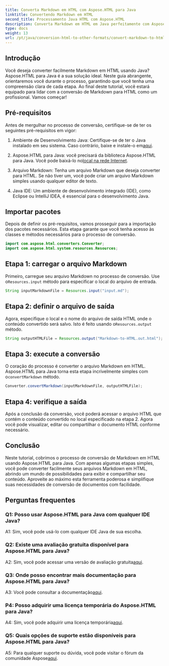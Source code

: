 ```yaml
---
title: Converta Markdown em HTML com Aspose.HTML para Java
linktitle: Convertendo Markdown em HTML
second_title: Processamento Java HTML com Aspose.HTML
description: Converta Markdown em HTML em Java perfeitamente com Aspose.HTML para Java. Siga nosso guia passo a passo para agilizar suas necessidades de conversão de documentos.
type: docs
weight: 13
url: /pt/java/conversion-html-to-other-formats/convert-markdown-to-html/
---
```


## Introdução

Você deseja converter facilmente Markdown em HTML usando Java? Aspose.HTML para Java é a sua solução ideal. Neste guia abrangente, orientaremos você durante o processo, garantindo que você tenha uma compreensão clara de cada etapa. Ao final deste tutorial, você estará equipado para lidar com a conversão de Markdown para HTML como um profissional. Vamos começar!

## Pré-requisitos

Antes de mergulhar no processo de conversão, certifique-se de ter os seguintes pré-requisitos em vigor:

1.  Ambiente de Desenvolvimento Java: Certifique-se de ter o Java instalado em seu sistema. Caso contrário, baixe e instale-o em[aqui](https://www.java.com).

2.  Aspose.HTML para Java: você precisará da biblioteca Aspose.HTML para Java. Você pode baixá-lo no[local na rede Internet](https://releases.aspose.com/html/java/).

3. Arquivo Markdown: Tenha um arquivo Markdown que deseja converter para HTML. Se não tiver um, você pode criar um arquivo Markdown simples usando qualquer editor de texto.

4. Java IDE: Um ambiente de desenvolvimento integrado (IDE), como Eclipse ou IntelliJ IDEA, é essencial para o desenvolvimento Java.

## Importar pacotes

Depois de definir os pré-requisitos, vamos prosseguir para a importação dos pacotes necessários. Esta etapa garante que você tenha acesso às classes e métodos necessários para o processo de conversão.

```java
import com.aspose.html.converters.Converter;
import com.aspose.html.system.resources.Resources;
```

## Etapa 1: carregar o arquivo Markdown

 Primeiro, carregue seu arquivo Markdown no processo de conversão. Use o`Resources.input` método para especificar o local do arquivo de entrada.

```java
String inputMarkdownFile = Resources.input("input.md");
```

## Etapa 2: definir o arquivo de saída

 Agora, especifique o local e o nome do arquivo de saída HTML onde o conteúdo convertido será salvo. Isto é feito usando o`Resources.output` método.

```java
String outputHTMLFile = Resources.output("Markdown-to-HTML.out.html");
```

## Etapa 3: execute a conversão

 O coração do processo é converter o arquivo Markdown em HTML. Aspose.HTML para Java torna esta etapa incrivelmente simples com o`convertMarkdown` método.

```java
Converter.convertMarkdown(inputMarkdownFile, outputHTMLFile);
```

## Etapa 4: verifique a saída

Após a conclusão da conversão, você poderá acessar o arquivo HTML que contém o conteúdo convertido no local especificado na etapa 2. Agora você pode visualizar, editar ou compartilhar o documento HTML conforme necessário.

## Conclusão

Neste tutorial, cobrimos o processo de conversão de Markdown em HTML usando Aspose.HTML para Java. Com apenas algumas etapas simples, você pode converter facilmente seus arquivos Markdown em HTML, abrindo um mundo de possibilidades para exibir e compartilhar seu conteúdo. Aproveite ao máximo esta ferramenta poderosa e simplifique suas necessidades de conversão de documentos com facilidade.

## Perguntas frequentes

### Q1: Posso usar Aspose.HTML para Java com qualquer IDE Java?

A1: Sim, você pode usá-lo com qualquer IDE Java de sua escolha.

### Q2: Existe uma avaliação gratuita disponível para Aspose.HTML para Java?

 A2: Sim, você pode acessar uma versão de avaliação gratuita[aqui](https://releases.aspose.com/html/java).

### Q3: Onde posso encontrar mais documentação para Aspose.HTML para Java?

 A3: Você pode consultar a documentação[aqui](https://reference.aspose.com/html/java/).

### P4: Posso adquirir uma licença temporária do Aspose.HTML para Java?

 A4: Sim, você pode adquirir uma licença temporária[aqui](https://purchase.aspose.com/temporary-license/).

### Q5: Quais opções de suporte estão disponíveis para Aspose.HTML para Java?

 A5: Para qualquer suporte ou dúvida, você pode visitar o fórum da comunidade Aspose[aqui](https://forum.aspose.com/).